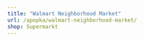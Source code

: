 ```yaml
---
title: "Walmart Neighborhood Market"
url: /apopka/walmart-neighborhood-market/
shop: Supermarkt
---
```

